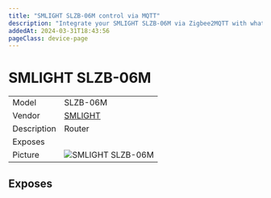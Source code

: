 ```yaml
---
title: "SMLIGHT SLZB-06M control via MQTT"
description: "Integrate your SMLIGHT SLZB-06M via Zigbee2MQTT with whatever smart home infrastructure you are using without the vendor's bridge or gateway."
addedAt: 2024-03-31T18:43:56
pageClass: device-page
---
```


<!-- !!!! -->
<!-- ATTENTION: This file is auto-generated through docgen! -->
<!-- You can only edit the "Notes"-Section between the two comment lines "Notes BEGIN" and "Notes END". -->
<!-- Do not use h1 or h2 heading within "## Notes"-Section. -->
<!-- !!!! -->

# SMLIGHT SLZB-06M

|     |     |
|-----|-----|
| Model | SLZB-06M  |
| Vendor  | [SMLIGHT](/supported-devices/#v=SMLIGHT)  |
| Description | Router |
| Exposes |  |
| Picture | ![SMLIGHT SLZB-06M](https://www.zigbee2mqtt.io/images/devices/SLZB-06M.png) |


<!-- Notes BEGIN: You can edit here. Add "## Notes" headline if not already present. -->


<!-- Notes END: Do not edit below this line -->




## Exposes



